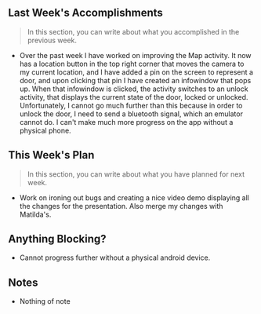 ## Last Week's Accomplishments

> In this section, you can write about what you accomplished in the previous week.

- Over the past week I have worked on improving the Map activity. It now has a location button in the top right corner that moves the camera to my current location, and I have added a pin on the screen to represent a door, and upon clicking that pin I have created an infowindow that pops up. When that infowindow is clicked, the activity switches to an unlock activity, that displays the current state of the door, locked or unlocked. Unfortunately, I cannot go much further than this because in order to unlock the door, I need to send a bluetooth signal, which an emulator cannot do. I can't make much more progress on the app without a physical phone.

## This Week's Plan

> In this section, you can write about what you have planned for next week.

- Work on ironing out bugs and creating a nice video demo displaying all the changes for the presentation. Also merge my changes with Matilda's.

## Anything Blocking?

- Cannot progress further without a physical android device.

## Notes

- Nothing of note
